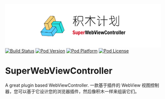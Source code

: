 ![logo](logo.png)
[![Build Status](http://img.shields.io/travis/pcjbird/SuperWebViewController/master.svg?style=flat)](https://travis-ci.org/pcjbird/SuperWebViewController)
[![Pod Version](http://img.shields.io/cocoapods/v/SuperWebViewController.svg?style=flat)](http://cocoadocs.org/docsets/SuperWebViewController/)
[![Pod Platform](http://img.shields.io/cocoapods/p/SuperWebViewController.svg?style=flat)](http://cocoadocs.org/docsets/SuperWebViewController/)
[![Pod License](http://img.shields.io/cocoapods/l/SuperWebViewController.svg?style=flat)](https://www.apache.org/licenses/LICENSE-2.0.html)

# SuperWebViewController
A great plugin based WebViewController. 一款基于插件的 WebView 视图控制器，您可以基于它设计您的浏览器插件，然后像积木一样来组装它们。

